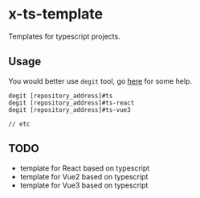 # x-ts-template

Templates for typescript projects.

## Usage

You would better use `degit` tool, go [here](https://github.com/Rich-Harris/degit) for some help.

```
degit [repository_address]#ts
degit [repository_address]#ts-react
degit [repository_address]#ts-vue3

// etc
```

## TODO

-   template for React based on typescript
-   template for Vue2 based on typescript
-   template for Vue3 based on typescript
